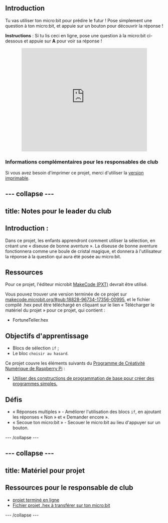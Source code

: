 ## Introduction

Tu vas utiliser ton micro:bit pour prédire le futur ! Pose simplement une question à ton micro:bit, et appuie sur un bouton pour découvrir la réponse !

**Instructions** : Si tu lis ceci en ligne, pose une question à la micro:bit ci-dessous et appuie sur **A** pour voir sa réponse !

<div class="trinket" style="width:400px;margin: 0 auto;">
<div style="position:relative;height:0;padding-bottom:81.97%;overflow:hidden;"><iframe style="position:absolute;top:0;left:0;width:100%;height:100%;" src="https://makecode.microbit.org/---run?id=_X8jUAqb9mdfj" allowfullscreen="allowfullscreen" sandbox="allow-popups allow-scripts allow-same-origin" frameborder="0"></iframe></div>
</div>

### Informations complémentaires pour les responsables de club

Si vous avez besoin d'imprimer ce projet, merci d'utiliser la [version imprimable](https://projects.raspberrypi.org/en/projects/fortune-teller/print).

## \--- collapse \---

## title: Notes pour le leader du club

## Introduction :

Dans ce projet, les enfants apprendront comment utiliser la sélection, en créant une « diseuse de bonne aventure ». La diseuse de bonne aventure fonctionnera comme une boule de cristal magique, et donnera à l'utilisateur la réponse à la question qui aura été posée au micro:bit.

## Ressources

Pour ce projet, l'éditeur microbit [MakeCode (PXT)](http://jumpto.cc/pxt-new) devrait être utilisé.

Vous pouvez trouver une version terminée de ce projet sur [makecode.microbit.org/#pub:18828-96734-17356-00995](https://makecode.microbit.org/#pub:18828-96734-17356-00995), et le fichier compilé .hex peut être téléchargé en cliquant sur le lien « Télécharger le matériel du projet » pour ce projet, qui contient :

* FortuneTeller.hex

## Objectifs d'apprentissage

* Blocs de sélection `if` ;
* Le bloc `choisir au hasard`.

Ce projet couvre les éléments suivants du [Programme de Créativité Numérique de Raspberry Pi](http://rpf.io/curriculum) :

* [Utiliser des constructions de programmation de base pour créer des programmes simples.](https://www.raspberrypi.org/curriculum/programming/creator)

## Défis

* « Réponses multiples » - Améliorer l'utilisation des blocs `if`, en ajoutant les réponses « Non » et « Demander encore ».
* « Secoue ton micro:bit » - Secouer le micro:bit au lieu d'appuyer sur un bouton.

\--- /collapse \---

## \--- collapse \---

## title: Matériel pour projet

## Ressources pour le responsable de club

* [projet terminé en ligne](https://makecode.microbit.org/#pub:18828-96734-17356-00995)
* [Fichier projet .hex à transférer sur ton micro:bit](resources/microbit-Fortune-Teller.hex)

\--- /collapse \---